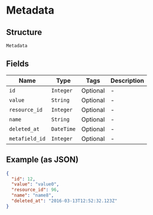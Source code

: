 
# Metadata

## Structure

`Metadata`

## Fields

| Name | Type | Tags | Description |
|  --- | --- | --- | --- |
| `id` | `Integer` | Optional | - |
| `value` | `String` | Optional | - |
| `resource_id` | `Integer` | Optional | - |
| `name` | `String` | Optional | - |
| `deleted_at` | `DateTime` | Optional | - |
| `metafield_id` | `Integer` | Optional | - |

## Example (as JSON)

```json
{
  "id": 12,
  "value": "value0",
  "resource_id": 96,
  "name": "name8",
  "deleted_at": "2016-03-13T12:52:32.123Z"
}
```

